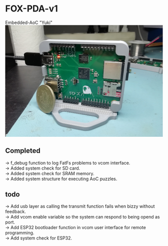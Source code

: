 # FOX-PDA-v1<br />
Embedded-AoC "Yuki"<br />
![Alt text](https://github.com/JustinVerkade/EmbeddedAoC-2023/blob/8d7cd2562cda0d604a7bd38779a287bdb10c7df2/board.jpg?raw=true "EmbeddedAoC")<br />

## Completed<br />
-> f_debug function to log FatFs problems to vcom interface.<br />
-> Added system check for SD card.<br />
-> Added system check for SRAM memory.<br />
-> Added system structure for executing AoC puzzles.<br />

## todo<br />
-> Add usb layer as calling the transmit function fails when bizzy without feedback.<br />
-> Add vcom enable variable so the system can respond to being opend as port.<br />
-> Add ESP32 bootloader function in vcom user interface for remote programming.<br />
-> Add system check for ESP32.<br />
